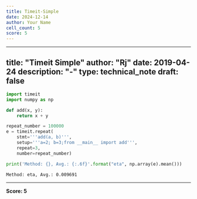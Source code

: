 ```yaml
---
title: Timeit-Simple
date: 2024-12-14
author: Your Name
cell_count: 5
score: 5
---
```


---
title: "Timeit Simple"
author: "Rj"
date: 2019-04-24
description: "-"
type: technical_note
draft: false
---

```python
import timeit
import numpy as np
```


```python
def add(x, y):
    return x + y
```


```python
repeat_number = 100000
e = timeit.repeat(
    stmt='''add(a, b)''', 
    setup='''a=2; b=3;from __main__ import add''', 
    repeat=3,
    number=repeat_number)
```


```python
print('Method: {}, Avg.: {:.6f}'.format("eta", np.array(e).mean()))
```

    Method: eta, Avg.: 0.009691



---
**Score: 5**